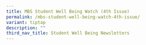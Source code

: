 ```yaml
---
title: MBS Student Well Being Watch (4th Issue)
permalink: /mbs-student-well-being-watch-4th-issue/
variant: tiptap
description: ""
third_nav_title: Student Well Being Newsletters
---
```

